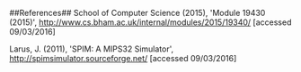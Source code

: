 ##References##
School of Computer Science (2015), 'Module 19430 (2015)', http://www.cs.bham.ac.uk/internal/modules/2015/19340/ [accessed 09/03/2016]

Larus, J. (2011), 'SPIM: A MIPS32 Simulator', http://spimsimulator.sourceforge.net/ [accessed 09/03/2016]
